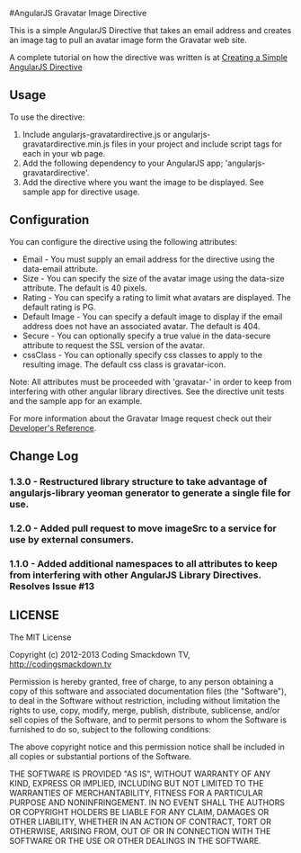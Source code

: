 #AngularJS Gravatar Image Directive

This is a simple AngularJS Directive that takes an email address and creates an image tag to pull an avatar image form the Gravatar web site.

A complete tutorial on how the directive was written is at [Creating a Simple AngularJS Directive](http://codingsmackdown.tv/blog/2012/12/14/creating-a-simple-angularjs-directive/)

## Usage

To use the directive:

1. Include angularjs-gravatardirective.js or angularjs-gravatardirective.min.js files in your project and include script tags for each in your wb page.
2. Add the following dependency to your AngularJS app; 'angularjs-gravatardirective'.
3. Add the directive where you want the image to be displayed. See sample app for directive usage.


## Configuration

You can configure the directive using the following attributes:

* Email - You must supply an email address for the directive using the data-email attribute.
* Size - You can specify the size of the avatar image using the data-size attribute. The default is 40 pixels.
* Rating - You can specify a rating to limit what avatars are displayed. The default rating is PG.
* Default Image - You can specify a default image to display if the email address does not have an associated avatar. The default is 404.
* Secure - You can optionally specify a true value in the data-secure attribute to request the SSL version of the avatar.
* cssClass - You can optionally specify css classes to apply to the resulting image. The default css class is gravatar-icon.

Note: All attributes must be proceeded with 'gravatar-' in order to keep from interfering with other angular library directives. See the directive unit tests and the sample app for an example.

For more information about the Gravatar Image request check out their [Developer's Reference](http://en.gravatar.com/site/implement/).

## Change Log

### 1.3.0 - Restructured library structure to take advantage of angularjs-library yeoman generator to generate a single file for use.

### 1.2.0 - Added pull request to move imageSrc to a service for use by external consumers.

### 1.1.0 - Added additional namespaces to all attributes to keep from interfering with other AngularJS Library Directives. Resolves Issue #13

## LICENSE

The MIT License

Copyright (c) 2012-2013 Coding Smackdown TV, http://codingsmackdown.tv

Permission is hereby granted, free of charge, to any person obtaining a copy
of this software and associated documentation files (the "Software"), to deal
in the Software without restriction, including without limitation the rights
to use, copy, modify, merge, publish, distribute, sublicense, and/or sell
copies of the Software, and to permit persons to whom the Software is
furnished to do so, subject to the following conditions:

The above copyright notice and this permission notice shall be included in
all copies or substantial portions of the Software.

THE SOFTWARE IS PROVIDED "AS IS", WITHOUT WARRANTY OF ANY KIND, EXPRESS OR
IMPLIED, INCLUDING BUT NOT LIMITED TO THE WARRANTIES OF MERCHANTABILITY,
FITNESS FOR A PARTICULAR PURPOSE AND NONINFRINGEMENT. IN NO EVENT SHALL THE
AUTHORS OR COPYRIGHT HOLDERS BE LIABLE FOR ANY CLAIM, DAMAGES OR OTHER
LIABILITY, WHETHER IN AN ACTION OF CONTRACT, TORT OR OTHERWISE, ARISING FROM,
OUT OF OR IN CONNECTION WITH THE SOFTWARE OR THE USE OR OTHER DEALINGS IN
THE SOFTWARE.
